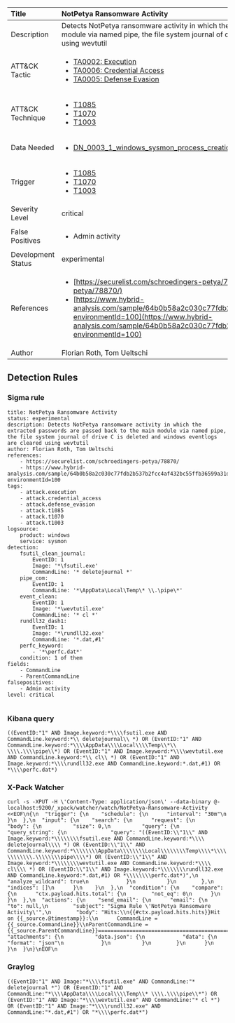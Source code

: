 | Title                | NotPetya Ransomware Activity                                                                                                                                                 |
|:---------------------|:------------------------------------------------------------------------------------------------------------------------------------------------------------|
| Description          | Detects NotPetya ransomware activity in which the extracted passwords are passed back to the main module via named pipe, the file system journal of drive C is deleted and windows eventlogs are cleared using wevtutil                                                                                                                                           |
| ATT&amp;CK Tactic    | <ul><li>[TA0002: Execution](https://attack.mitre.org/tactics/TA0002)</li><li>[TA0006: Credential Access](https://attack.mitre.org/tactics/TA0006)</li><li>[TA0005: Defense Evasion](https://attack.mitre.org/tactics/TA0005)</li></ul>  |
| ATT&amp;CK Technique | <ul><li>[T1085](https://attack.mitre.org/tactics/T1085)</li><li>[T1070](https://attack.mitre.org/tactics/T1070)</li><li>[T1003](https://attack.mitre.org/tactics/T1003)</li></ul>                             |
| Data Needed          | <ul><li>[DN_0003_1_windows_sysmon_process_creation](../Data_Needed/DN_0003_1_windows_sysmon_process_creation.md)</li></ul>                                                         |
| Trigger              | <ul><li>[T1085](../Triggers/T1085.md)</li><li>[T1070](../Triggers/T1070.md)</li><li>[T1003](../Triggers/T1003.md)</li></ul>  |
| Severity Level       | critical                                                                                                                                                 |
| False Positives      | <ul><li>Admin activity</li></ul>                                                                  |
| Development Status   | experimental                                                                                                                                                |
| References           | <ul><li>[https://securelist.com/schroedingers-petya/78870/](https://securelist.com/schroedingers-petya/78870/)</li><li>[https://www.hybrid-analysis.com/sample/64b0b58a2c030c77fdb2b537b2fcc4af432bc55ffb36599a31d418c7c69e94b1?environmentId=100](https://www.hybrid-analysis.com/sample/64b0b58a2c030c77fdb2b537b2fcc4af432bc55ffb36599a31d418c7c69e94b1?environmentId=100)</li></ul>                                                          |
| Author               | Florian Roth, Tom Ueltschi                                                                                                                                                |


## Detection Rules

### Sigma rule

```
title: NotPetya Ransomware Activity
status: experimental
description: Detects NotPetya ransomware activity in which the extracted passwords are passed back to the main module via named pipe, the file system journal of drive C is deleted and windows eventlogs are cleared using wevtutil
author: Florian Roth, Tom Ueltschi
references:
    - https://securelist.com/schroedingers-petya/78870/
    - https://www.hybrid-analysis.com/sample/64b0b58a2c030c77fdb2b537b2fcc4af432bc55ffb36599a31d418c7c69e94b1?environmentId=100
tags:
    - attack.execution
    - attack.credential_access
    - attack.defense_evasion
    - attack.t1085
    - attack.t1070
    - attack.t1003
logsource:
    product: windows
    service: sysmon
detection:
    fsutil_clean_journal:
        EventID: 1
        Image: '*\fsutil.exe'
        CommandLine: '* deletejournal *'        
    pipe_com:
        EventID: 1
        CommandLine: '*\AppData\Local\Temp\* \\.\pipe\*'
    event_clean:
        EventID: 1
        Image: '*\wevtutil.exe'
        CommandLine: '* cl *'
    rundll32_dash1:
        EventID: 1
        Image: '*\rundll32.exe'
        CommandLine: '*.dat,#1'       
    perfc_keyword:
        - '*\perfc.dat*'
    condition: 1 of them
fields:
    - CommandLine
    - ParentCommandLine
falsepositives:
    - Admin activity
level: critical


```





### Kibana query

```
((EventID:"1" AND Image.keyword:*\\\\fsutil.exe AND CommandLine.keyword:*\\ deletejournal\\ *) OR (EventID:"1" AND CommandLine.keyword:*\\\\AppData\\\\Local\\\\Temp\\*\\ \\\\.\\\\pipe\\*) OR (EventID:"1" AND Image.keyword:*\\\\wevtutil.exe AND CommandLine.keyword:*\\ cl\\ *) OR (EventID:"1" AND Image.keyword:*\\\\rundll32.exe AND CommandLine.keyword:*.dat,#1) OR *\\\\perfc.dat*)
```





### X-Pack Watcher

```
curl -s -XPUT -H \'Content-Type: application/json\' --data-binary @- localhost:9200/_xpack/watcher/watch/NotPetya-Ransomware-Activity <<EOF\n{\n  "trigger": {\n    "schedule": {\n      "interval": "30m"\n    }\n  },\n  "input": {\n    "search": {\n      "request": {\n        "body": {\n          "size": 0,\n          "query": {\n            "query_string": {\n              "query": "((EventID:\\"1\\" AND Image.keyword:*\\\\\\\\fsutil.exe AND CommandLine.keyword:*\\\\ deletejournal\\\\ *) OR (EventID:\\"1\\" AND CommandLine.keyword:*\\\\\\\\AppData\\\\\\\\Local\\\\\\\\Temp\\\\*\\\\ \\\\\\\\.\\\\\\\\pipe\\\\*) OR (EventID:\\"1\\" AND Image.keyword:*\\\\\\\\wevtutil.exe AND CommandLine.keyword:*\\\\ cl\\\\ *) OR (EventID:\\"1\\" AND Image.keyword:*\\\\\\\\rundll32.exe AND CommandLine.keyword:*.dat,#1) OR *\\\\\\\\perfc.dat*)",\n              "analyze_wildcard": true\n            }\n          }\n        },\n        "indices": []\n      }\n    }\n  },\n  "condition": {\n    "compare": {\n      "ctx.payload.hits.total": {\n        "not_eq": 0\n      }\n    }\n  },\n  "actions": {\n    "send_email": {\n      "email": {\n        "to": null,\n        "subject": "Sigma Rule \'NotPetya Ransomware Activity\'",\n        "body": "Hits:\\n{{#ctx.payload.hits.hits}}Hit on {{_source.@timestamp}}:\\n      CommandLine = {{_source.CommandLine}}\\nParentCommandLine = {{_source.ParentCommandLine}}================================================================================\\n{{/ctx.payload.hits.hits}}",\n        "attachments": {\n          "data.json": {\n            "data": {\n              "format": "json"\n            }\n          }\n        }\n      }\n    }\n  }\n}\nEOF\n
```





### Graylog

```
((EventID:"1" AND Image:"*\\\\fsutil.exe" AND CommandLine:"* deletejournal *") OR (EventID:"1" AND CommandLine:"*\\\\AppData\\\\Local\\\\Temp\\* \\\\.\\\\pipe\\*") OR (EventID:"1" AND Image:"*\\\\wevtutil.exe" AND CommandLine:"* cl *") OR (EventID:"1" AND Image:"*\\\\rundll32.exe" AND CommandLine:"*.dat,#1") OR "*\\\\perfc.dat*")
```


